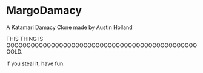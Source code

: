 # MargoDamacy

A Katamari Damacy Clone made by Austin Holland

THIS THING IS OOOOOOOOOOOOOOOOOOOOOOOOOOOOOOOOOOOOOOOOOOOOOOOOOLD.

If you steal it, have fun.
